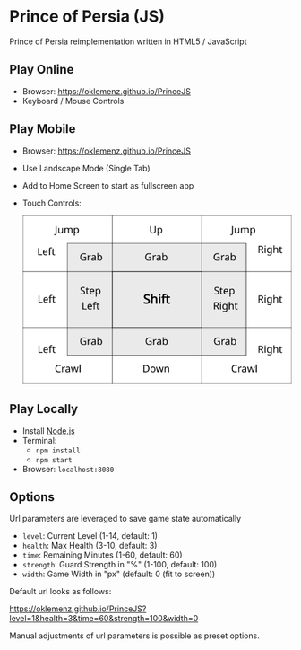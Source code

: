 # Prince of Persia (JS)

Prince of Persia reimplementation written in HTML5 / JavaScript

## Play Online

- Browser: https://oklemenz.github.io/PrinceJS
- Keyboard / Mouse Controls

## Play Mobile

- Browser: https://oklemenz.github.io/PrinceJS
- Use Landscape Mode (Single Tab)
- Add to Home Screen to start as fullscreen app
- Touch Controls:

  ![Mobile](assets/web/mobile.svg)

## Play Locally

- Install [Node.js](https://nodejs.org)
- Terminal:
  - `npm install`
  - `npm start`
- Browser: `localhost:8080`

## Options

Url parameters are leveraged to save game state automatically

- `level`: Current Level (1-14, default: 1)
- `health`: Max Health (3-10, default: 3)
- `time`: Remaining Minutes (1-60, default: 60)
- `strength`: Guard Strength in "%" (1-100, default: 100)
- `width`: Game Width in "px" (default: 0 (fit to screen))

Default url looks as follows:

https://oklemenz.github.io/PrinceJS?level=1&health=3&time=60&strength=100&width=0

Manual adjustments of url parameters is possible as preset options.
